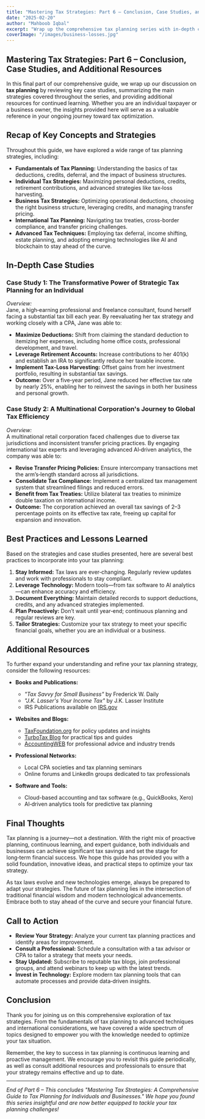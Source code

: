 ```yaml
---
title: "Mastering Tax Strategies: Part 6 – Conclusion, Case Studies, and Additional Resources"
date: "2025-02-20"
author: "Mahboob Iqbal"
excerpt: "Wrap up the comprehensive tax planning series with in-depth case studies, key takeaways, and a curated list of resources to further optimize your tax strategies."
coverImage: "/images/business-losses.jpg"
---
```


## Mastering Tax Strategies: Part 6 – Conclusion, Case Studies, and Additional Resources

In this final part of our comprehensive guide, we wrap up our discussion on **tax planning** by reviewing key case studies, summarizing the main strategies covered throughout the series, and providing additional resources for continued learning. Whether you are an individual taxpayer or a business owner, the insights provided here will serve as a valuable reference in your ongoing journey toward tax optimization.

## Recap of Key Concepts and Strategies

Throughout this guide, we have explored a wide range of tax planning strategies, including:

- **Fundamentals of Tax Planning:** Understanding the basics of tax deductions, credits, deferral, and the impact of business structures.
- **Individual Tax Strategies:** Maximizing personal deductions, credits, retirement contributions, and advanced strategies like tax‑loss harvesting.
- **Business Tax Strategies:** Optimizing operational deductions, choosing the right business structure, leveraging credits, and managing transfer pricing.
- **International Tax Planning:** Navigating tax treaties, cross-border compliance, and transfer pricing challenges.
- **Advanced Tax Techniques:** Employing tax deferral, income shifting, estate planning, and adopting emerging technologies like AI and blockchain to stay ahead of the curve.

## In-Depth Case Studies

### Case Study 1: The Transformative Power of Strategic Tax Planning for an Individual

*Overview:*  
Jane, a high‑earning professional and freelance consultant, found herself facing a substantial tax bill each year. By reevaluating her tax strategy and working closely with a CPA, Jane was able to:

- **Maximize Deductions:** Shift from claiming the standard deduction to itemizing her expenses, including home office costs, professional development, and travel.
- **Leverage Retirement Accounts:** Increase contributions to her 401(k) and establish an IRA to significantly reduce her taxable income.
- **Implement Tax‑Loss Harvesting:** Offset gains from her investment portfolio, resulting in substantial tax savings.
- **Outcome:** Over a five‑year period, Jane reduced her effective tax rate by nearly 25%, enabling her to reinvest the savings in both her business and personal growth.

### Case Study 2: A Multinational Corporation's Journey to Global Tax Efficiency

*Overview:*  
A multinational retail corporation faced challenges due to diverse tax jurisdictions and inconsistent transfer pricing practices. By engaging international tax experts and leveraging advanced AI‑driven analytics, the company was able to:

- **Revise Transfer Pricing Policies:** Ensure intercompany transactions met the arm’s‑length standard across all jurisdictions.
- **Consolidate Tax Compliance:** Implement a centralized tax management system that streamlined filings and reduced errors.
- **Benefit from Tax Treaties:** Utilize bilateral tax treaties to minimize double taxation on international income.
- **Outcome:** The corporation achieved an overall tax savings of 2–3 percentage points on its effective tax rate, freeing up capital for expansion and innovation.

## Best Practices and Lessons Learned

Based on the strategies and case studies presented, here are several best practices to incorporate into your tax planning:

1. **Stay Informed:** Tax laws are ever‑changing. Regularly review updates and work with professionals to stay compliant.
2. **Leverage Technology:** Modern tools—from tax software to AI analytics—can enhance accuracy and efficiency.
3. **Document Everything:** Maintain detailed records to support deductions, credits, and any advanced strategies implemented.
4. **Plan Proactively:** Don’t wait until year‑end; continuous planning and regular reviews are key.
5. **Tailor Strategies:** Customize your tax strategy to meet your specific financial goals, whether you are an individual or a business.

## Additional Resources

To further expand your understanding and refine your tax planning strategy, consider the following resources:

- **Books and Publications:**  
  - *"Tax Savvy for Small Business"* by Frederick W. Daily  
  - *"J.K. Lasser's Your Income Tax"* by J.K. Lasser Institute  
  - IRS Publications available on [IRS.gov](https://www.irs.gov)
  
- **Websites and Blogs:**  
  - [TaxFoundation.org](https://taxfoundation.org) for policy updates and insights  
  - [TurboTax Blog](https://turbotax.intuit.com) for practical tips and guides  
  - [AccountingWEB](https://www.accountingweb.com) for professional advice and industry trends

- **Professional Networks:**  
  - Local CPA societies and tax planning seminars  
  - Online forums and LinkedIn groups dedicated to tax professionals

- **Software and Tools:**  
  - Cloud-based accounting and tax software (e.g., QuickBooks, Xero)  
  - AI‑driven analytics tools for predictive tax planning

## Final Thoughts

Tax planning is a journey—not a destination. With the right mix of proactive planning, continuous learning, and expert guidance, both individuals and businesses can achieve significant tax savings and set the stage for long‑term financial success. We hope this guide has provided you with a solid foundation, innovative ideas, and practical steps to optimize your tax strategy.

As tax laws evolve and new technologies emerge, always be prepared to adapt your strategies. The future of tax planning lies in the intersection of traditional financial wisdom and modern technological advancements. Embrace both to stay ahead of the curve and secure your financial future.

## Call to Action

- **Review Your Strategy:** Analyze your current tax planning practices and identify areas for improvement.
- **Consult a Professional:** Schedule a consultation with a tax advisor or CPA to tailor a strategy that meets your needs.
- **Stay Updated:** Subscribe to reputable tax blogs, join professional groups, and attend webinars to keep up with the latest trends.
- **Invest in Technology:** Explore modern tax planning tools that can automate processes and provide data‑driven insights.

## Conclusion

Thank you for joining us on this comprehensive exploration of tax strategies. From the fundamentals of tax planning to advanced techniques and international considerations, we have covered a wide spectrum of topics designed to empower you with the knowledge needed to optimize your tax situation.

Remember, the key to success in tax planning is continuous learning and proactive management. We encourage you to revisit this guide periodically, as well as consult additional resources and professionals to ensure that your strategy remains effective and up to date.

---

*End of Part 6 – This concludes "Mastering Tax Strategies: A Comprehensive Guide to Tax Planning for Individuals and Businesses." We hope you found this series insightful and are now better equipped to tackle your tax planning challenges!*
